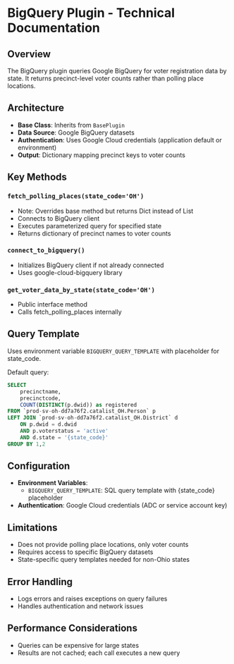 # BigQuery Plugin - Technical Documentation

## Overview
The BigQuery plugin queries Google BigQuery for voter registration data by state. It returns precinct-level voter counts rather than polling place locations.

## Architecture
- **Base Class**: Inherits from `BasePlugin`
- **Data Source**: Google BigQuery datasets
- **Authentication**: Uses Google Cloud credentials (application default or environment)
- **Output**: Dictionary mapping precinct keys to voter counts

## Key Methods

### `fetch_polling_places(state_code='OH')`
- Note: Overrides base method but returns Dict instead of List
- Connects to BigQuery client
- Executes parameterized query for specified state
- Returns dictionary of precinct names to voter counts

### `connect_to_bigquery()`
- Initializes BigQuery client if not already connected
- Uses google-cloud-bigquery library

### `get_voter_data_by_state(state_code='OH')`
- Public interface method
- Calls fetch_polling_places internally

## Query Template
Uses environment variable `BIGQUERY_QUERY_TEMPLATE` with placeholder for state_code.

Default query:
```sql
SELECT
    precinctname,
    precinctcode,
    COUNT(DISTINCT(p.dwid)) as registered
FROM `prod-sv-oh-dd7a76f2.catalist_OH.Person` p
LEFT JOIN `prod-sv-oh-dd7a76f2.catalist_OH.District` d
    ON p.dwid = d.dwid
    AND p.voterstatus = 'active'
    AND d.state = '{state_code}'
GROUP BY 1,2
```

## Configuration
- **Environment Variables**:
  - `BIGQUERY_QUERY_TEMPLATE`: SQL query template with {state_code} placeholder
- **Authentication**: Google Cloud credentials (ADC or service account key)

## Limitations
- Does not provide polling place locations, only voter counts
- Requires access to specific BigQuery datasets
- State-specific query templates needed for non-Ohio states

## Error Handling
- Logs errors and raises exceptions on query failures
- Handles authentication and network issues

## Performance Considerations
- Queries can be expensive for large states
- Results are not cached; each call executes a new query